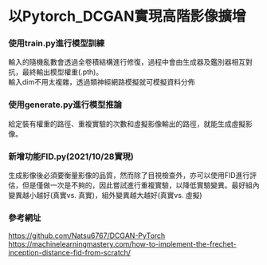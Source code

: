 # 以Pytorch_DCGAN實現高階影像擴增

### 使用train.py進行模型訓練
輸入的隨機亂數會透過全卷積結構進行修復，過程中會由生成器及鑑別器相互對抗，最終輸出模型權重(.pth)。  
輸入dim不用太複雜，透過類神經網路模擬就可模擬資料分佈
          
### 使用generate.py進行模型推論
給定裝有權重的路徑、重複實驗的次數和虛擬影像輸出的路徑，就能生成虛擬影像。
    
### 新增功能FID.py(2021/10/28實現)
生成影像後必須要衡量影像的品質，然而除了目視檢查外，亦可以使用FID進行評估，但是僅做一次是不夠的，因此嘗試進行重複實驗，以降低實驗變異。最好組內變異越小越好(真實vs. 真實)，組外變異越大越好(真實vs. 虛擬)

### 參考網址
https://github.com/Natsu6767/DCGAN-PyTorch  
https://machinelearningmastery.com/how-to-implement-the-frechet-inception-distance-fid-from-scratch/
